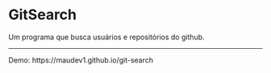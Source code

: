 # GitSearch
Um programa que busca usuários e repositórios do github.
<hr>
Demo: https://maudev1.github.io/git-search
